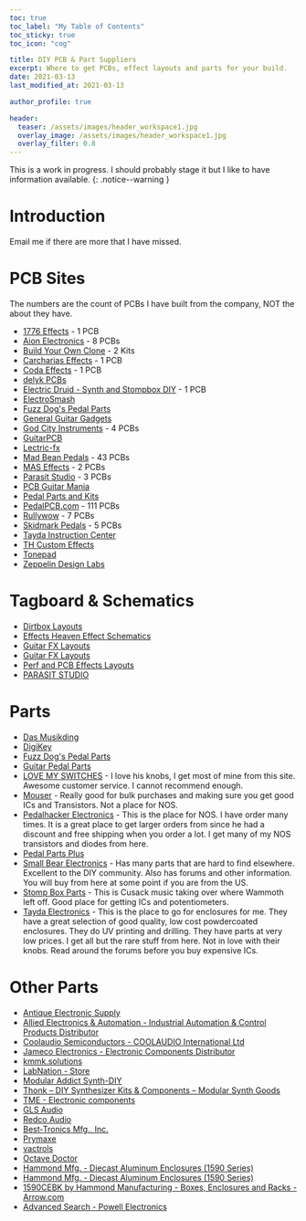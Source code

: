 ```yaml
---
toc: true
toc_label: "My Table of Contents"
toc_sticky: true
toc_icon: "cog"

title: DIY PCB & Part Suppliers
excerpt: Where to get PCBs, effect layouts and parts for your build.
date: 2021-03-13
last_modified_at: 2021-03-13

author_profile: true

header:
  teaser: /assets/images/header_workspace1.jpg
  overlay_image: /assets/images/header_workspace1.jpg
  overlay_filter: 0.8
---
```


This is a work in progress. I should probably stage it but I like to have information available.
{: .notice--warning }

# Introduction

Email me if there are more that I have missed.

# PCB Sites

The numbers are the count of PCBs I have built from the company, NOT the about they have.

* [1776 Effects](https://1776effects.com/) - 1 PCB 
* [Aion Electronics](https://aionfx.com/) - 8 PCBs
* [Build Your Own Clone](https://buildyourownclone.com/) - 2 Kits
* [Carcharias Effects](https://carchariaseffects.com/) - 1 PCB
* [Coda Effects](https://www.coda-effects.com/) - 1 PCB
* [delyk PCBs](https://www.delykpcb.com/)
* [Electric Druid - Synth and Stompbox DIY](https://electricdruid.net/) - 1 PCB
* [ElectroSmash](https://www.electrosmash.com/#)
* [Fuzz Dog's Pedal Parts](https://shop.pedalparts.co.uk/)
* [General Guitar Gadgets](http://www.generalguitargadgets.com/)
* [God City Instruments](https://www.godcityinstruments.com/collections/diy-pcbs) - 4 PCBs
* [GuitarPCB](https://guitarpcb.com/)
* [Lectric-fx](https://lectric-fx.com/)
* [Mad Bean Pedals](https://www.madbeanpedals.com/projects/index.html)  - 43 PCBs
* [MAS Effects](https://mas-effects.com/) - 2 PCBs
* [Parasit Studio](https://www.parasitstudio.se/) - 3 PCBs
* [PCB Guitar Mania](https://pcbguitarmania.com/)
* [Pedal Parts and Kits](https://www.pedalpartsandkits.com/)
* [PedalPCB.com](https://www.pedalpcb.com/) - 111 PCBs
* [Rullywow](https://rullywow.com/) - 7 PCBs
* [Skidmark Pedals](https://www.facebook.com/groups/560079824864843) - 5 PCBs
* [Tayda Instruction Center](https://www.taydakits.com/)
* [TH Custom Effects](http://diy.thcustom.com/)
* [Tonepad](http://www.tonepad.com/default.asp)
* [Zeppelin Design Labs](https://zeppelindesignlabs.com/)

# Tagboard & Schematics

* [Dirtbox Layouts](https://dirtboxlayouts.blogspot.com/)
* [Effects Heaven Effect Schematics](https://schematicheaven.net/effects.html)
* [Guitar FX Layouts](http://tagboardeffects.blogspot.com/)
* [Guitar FX Layouts](http://guitar-fx-layouts.42897.x6.nabble.com/)
* [Perf and PCB Effects Layouts](http://effectslayouts.blogspot.com/)
* [PARASIT STUDIO](https://www.parasitstudio.se/stripboard-layouts/category/all)

# Parts

* [Das Musikding](https://www.musikding.de/)
* [DigiKey](https://www.digikey.com/product-detail/en/)
* [Fuzz Dog's Pedal Parts](http://shop.pedalparts.co.uk/index.aspx?pageid=847117)
* [Guitar Pedal Parts](https://guitarpedalparts.com/)
* [LOVE MY SWITCHES](https://lovemyswitches.com/) - I love his knobs, I get most of mine from this site. Awesome customer service. I cannot recommend enough.
* [Mouser](https://www.mouser.com/) - Really good for bulk purchases and making sure you get good ICs and Transistors. Not a place for NOS.
* [Pedalhacker Electronics](https://www.pedalhackerelectronics.com/) - This is the place for NOS. I have order many times. It is a great place to get larger orders from since he had a discount and free shipping when you order a lot. I get many of my NOS transistors and diodes from here.
* [Pedal Parts Plus](http://www.pedalpartsplus.com/)
* [Small Bear Electronics](http://smallbear-electronics.mybigcommerce.com/) - Has many parts that are hard to find elsewhere. Excellent to the DIY community. Also has forums and other information. You will buy from here at some point if you are from the US.
* [Stomp Box Parts](https://stompboxparts.com/) - This is Cusack music taking over where Wammoth left off. Good place for getting ICs and potentiometers.
* [Tayda Electronics](https://www.taydaelectronics.com/) - This is the place to go for enclosures for me. They have a great selection of good quality, low cost powdercoated enclosures. They do UV printing and drilling. They have parts at very low prices. I get all but the rare stuff from here. Not in love with their knobs. Read around the forums before you buy expensive ICs.

# Other Parts

* [Antique Electronic Supply](https://www.tubesandmore.com/)
* [Allied Electronics & Automation - Industrial Automation & Control Products Distributor](https://www.alliedelec.com/)
* [Coolaudio Semiconductors - COOLAUDIO International Ltd](http://www.coolaudio.com/index.php)
* [Jameco Electronics - Electronic Components Distributor](https://www.jameco.com/webapp/wcs/stores/servlet/StoreCatalogDisplay?langId=-1&storeId=10001&catalogId=10001)
* [kmmk.solutions](http://kmmk.solutions/)
* [LabNation - Store](https://www.lab-nation.com/store)
* [Modular Addict Synth-DIY](https://modularaddict.com/)
* [Thonk – DIY Synthesizer Kits & Components – Modular Synth Goods](https://www.thonk.co.uk/)
* [TME - Electronic components](https://www.tme.com/us/en-us/)
* [GLS Audio](https://www.glsaudio.com/)
* [Redco Audio](https://www.redco.com/)
* [Best-Tronics Mfg., Inc.](https://btpa.com/)
* [Prymaxe](https://www.prymaxe.com/)
* [vactrols](https://synthcube.com/cart/vactrols)
* [Octave Doctor](https://octavedoctor.com/)
* [Hammond Mfg. - Diecast Aluminum Enclosures (1590 Series)](https://www.hammfg.com/)
* [Hammond Mfg. - Diecast Aluminum Enclosures (1590 Series)](http://www.hammondmfg.com/dwg.htm)
* [1590CEBK by Hammond Manufacturing - Boxes, Enclosures and Racks - Arrow.com](https://www.arrow.com/en/products/1590cebk/hammond-manufacturing)
* [Advanced Search - Powell Electronics](https://www.powell.com/e2wItemAdvanceSearch.aspx?ManufacturerName=Hammond%20Manufacturing)




